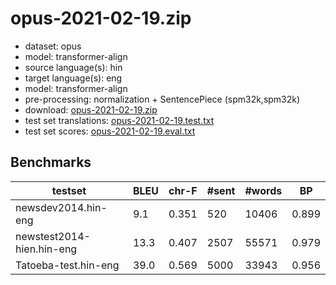 # opus-2021-02-19.zip

* dataset: opus
* model: transformer-align
* source language(s): hin
* target language(s): eng
* model: transformer-align
* pre-processing: normalization + SentencePiece (spm32k,spm32k)
* download: [opus-2021-02-19.zip](https://object.pouta.csc.fi/Tatoeba-MT-models/hin-eng/opus-2021-02-19.zip)
* test set translations: [opus-2021-02-19.test.txt](https://object.pouta.csc.fi/Tatoeba-MT-models/hin-eng/opus-2021-02-19.test.txt)
* test set scores: [opus-2021-02-19.eval.txt](https://object.pouta.csc.fi/Tatoeba-MT-models/hin-eng/opus-2021-02-19.eval.txt)

## Benchmarks

| testset | BLEU  | chr-F | #sent | #words | BP |
|---------|-------|-------|-------|--------|----|
| newsdev2014.hin-eng 	| 9.1 	| 0.351 	| 520 	| 10406 	| 0.899 |
| newstest2014-hien.hin-eng 	| 13.3 	| 0.407 	| 2507 	| 55571 	| 0.979 |
| Tatoeba-test.hin-eng 	| 39.0 	| 0.569 	| 5000 	| 33943 	| 0.956 |


